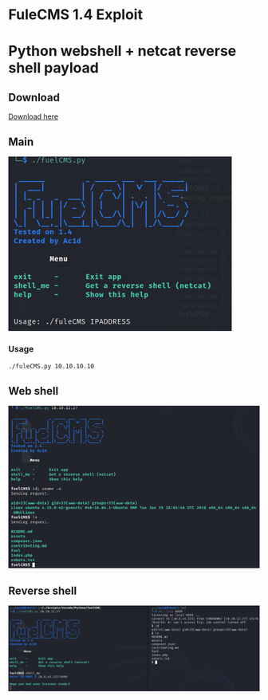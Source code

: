 # FuleCMS 1.4 Exploit 
# Python webshell + netcat reverse shell payload

## Download

<a href="https://github.com/AssassinUKG/fuleCMS/raw/main/fuelCMS.py">Download here</a>

## Main

![](/assets/main.png)

### Usage

```shell
./fuleCMS.py 10.10.10.10
```

## Web shell

![](/assets/webshell.png)

## Reverse shell

![](/assets/pwn.png)
